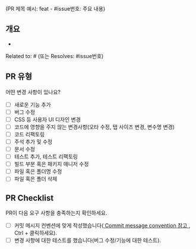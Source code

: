 (PR 제목 예시: feat - #issue번호: 주요 내용)

## 개요
- 

Related to: #
(또는 Resolves: #issue번호)

## PR 유형
어떤 변경 사항이 있나요?
- [ ] 새로운 기능 추가
- [ ] 버그 수정
- [ ] CSS 등 사용자 UI 디자인 변경
- [ ] 코드에 영향을 주지 않는 변경사항(오타 수정, 탭 사이즈 변경, 변수명 변경)
- [ ] 코드 리팩토링
- [ ] 주석 추가 및 수정
- [ ] 문서 수정
- [ ] 테스트 추가, 테스트 리팩토링
- [ ] 빌드 부분 혹은 패키지 매니저 수정
- [ ] 파일 혹은 폴더명 수정
- [ ] 파일 혹은 폴더 삭제

## PR Checklist
PR이 다음 요구 사항을 충족하는지 확인하세요.
- [ ] 커밋 메시지 컨벤션에 맞게 작성했습니다(<a href="https://www.notion.so/codestates/Commit-message-convention-3352e521a6d94fa182d796be7e829aa7" target="_blank"> Commit message convention 참고 </a> , Ctrl + 클릭하세요). 
- [ ] 변경 사항에 대한 테스트를 했습니다(버그 수정/기능에 대한 테스트).
